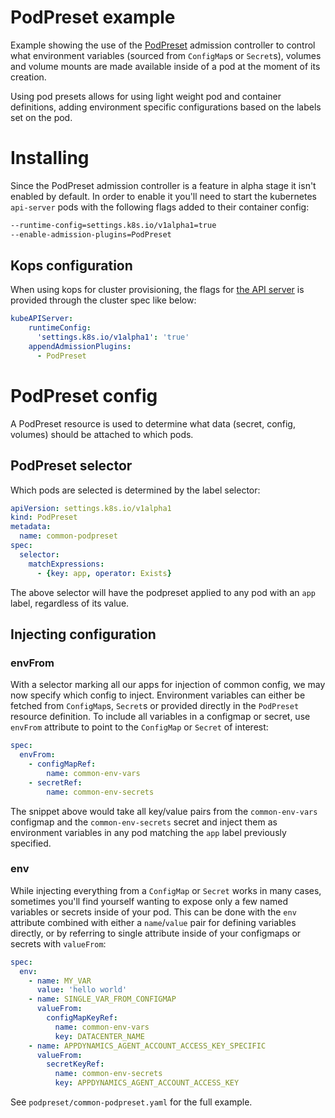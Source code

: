 # PodPreset example

Example showing the use of the
[PodPreset](https://kubernetes.io/docs/tasks/inject-data-application/podpreset/)
admission controller to control what environment variables (sourced from
`ConfigMap`s or `Secret`s), volumes and volume mounts are made available inside
of a pod at the moment of its creation.

Using pod presets allows for using light weight pod and container definitions,
adding environment specific configurations based on the labels set on the pod.

# Installing

Since the PodPreset admission controller is a feature in alpha stage it isn't
enabled by default. In order to enable it you'll need to start the kubernetes
`api-server` pods with the following flags added to their container config:

```sh
--runtime-config=settings.k8s.io/v1alpha1=true
--enable-admission-plugins=PodPreset
```

## Kops configuration

When using kops for cluster provisioning, the flags for
[the API server](https://github.com/kubernetes/kops/blob/master/docs/cluster_spec.md#kubeapiserver)
is provided through the cluster spec like below:

```yaml
kubeAPIServer:
    runtimeConfig:
      'settings.k8s.io/v1alpha1': 'true'
    appendAdmissionPlugins:
      - PodPreset
```

# PodPreset config

A PodPreset resource is used to determine what data (secret, config, volumes)
should be attached to which pods.

## PodPreset selector

Which pods are selected is determined by the label selector:

```yaml
apiVersion: settings.k8s.io/v1alpha1
kind: PodPreset
metadata:
  name: common-podpreset
spec:
  selector:
    matchExpressions:
      - {key: app, operator: Exists}
```
The above selector will have the podpreset applied to any pod with an `app`
label, regardless of its value.

## Injecting configuration

### envFrom

With a selector marking all our apps for injection of common config, we may
now specify which config to inject. Environment variables can either be fetched
from `ConfigMap`s, `Secret`s or provided directly in the `PodPreset` resource
definition. To include all variables in a configmap or secret, use `envFrom`
attribute to point to the `ConfigMap` or `Secret` of interest:

```yaml
spec:
  envFrom:
    - configMapRef:
        name: common-env-vars
    - secretRef:
        name: common-env-secrets
```

The snippet above would take all key/value pairs from the `common-env-vars`
configmap and the `common-env-secrets` secret and inject them as environment
variables in any pod matching the `app` label previously specified.

### env

While injecting everything from a `ConfigMap` or `Secret` works in many cases,
sometimes you'll find yourself wanting to expose only a few named variables or
secrets inside of your pod. This can be done with the `env` attribute combined
with either a `name`/`value` pair for defining variables directly, or by
referring to single attribute inside of your configmaps or secrets with
`valueFrom`:

```yaml
spec:
  env:
    - name: MY_VAR
      value: 'hello world'
    - name: SINGLE_VAR_FROM_CONFIGMAP
      valueFrom:
        configMapKeyRef:
          name: common-env-vars
          key: DATACENTER_NAME
    - name: APPDYNAMICS_AGENT_ACCOUNT_ACCESS_KEY_SPECIFIC
      valueFrom:
        secretKeyRef:
          name: common-env-secrets
          key: APPDYNAMICS_AGENT_ACCOUNT_ACCESS_KEY
```

See `podpreset/common-podpreset.yaml` for the full example.